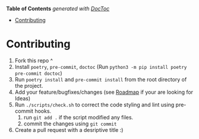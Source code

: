 <!-- START doctoc generated TOC please keep comment here to allow auto update -->
<!-- DON'T EDIT THIS SECTION, INSTEAD RE-RUN doctoc TO UPDATE -->
**Table of Contents**  *generated with [DocToc](https://github.com/thlorenz/doctoc)*

- [Contributing](#contributing)

<!-- END doctoc generated TOC please keep comment here to allow auto update -->

# Contributing
1. Fork this repo ^
2. Install `poetry`, `pre-commit`, `doctoc` (Run `python3 -m pip install poetry pre-commit doctoc`)
3. Run `poetry install` and `pre-commit install` from the root directory of the project.
4. Add your feature/bugfixes/changes (see [Roadmap](#roadmap) if your are looking for Ideas)
5. Run `./scripts/check.sh` to correct the code styling and lint using pre-commit hooks.
   1. run `git add .` if the script modified any files.
   2. commit the changes using `git commit `
6. Create a pull request with a desriptive title :)
